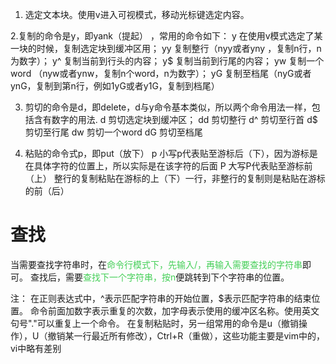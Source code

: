 1. 选定文本块。使用v进入可视模式，移动光标键选定内容。

2.复制的命令是y，即yank（提起） ，常用的命令如下：
    y      在使用v模式选定了某一块的时候，复制选定块到缓冲区用；
    yy    复制整行（nyy或者yny ，复制n行，n为数字）；
    y^   复制当前到行头的内容；
    y$    复制当前到行尾的内容；
    yw   复制一个word （nyw或者ynw，复制n个word，n为数字）；
    yG    复制至档尾（nyG或者ynG，复制到第n行，例如1yG或者y1G，复制到档尾） 
   
3. 剪切的命令是d，即delete，d与y命令基本类似，所以两个命令用法一样，包括含有数字的用法. 
    d      剪切选定块到缓冲区；
    dd    剪切整行
    d^    剪切至行首
    d$     剪切至行尾
    dw    剪切一个word
    dG     剪切至档尾 
   
4. 粘贴的命令式p，即put（放下）
    p      小写p代表贴至游标后（下），因为游标是在具体字符的位置上，所以实际是在该字符的后面
    P      大写P代表贴至游标前（上）
    整行的复制粘贴在游标的上（下）一行，非整行的复制则是粘贴在游标的前（后）

# 查找

当需要查找字符串时，在<font color=44cf57>命令行模式下，先输入/，再输入需要查找的字符串</font>即可。
查找后，需要<font color=44cf57>查找下一个字符串，按n</font>便跳转到下个字符串的位置。


注：
     在正则表达式中，^表示匹配字符串的开始位置，$表示匹配字符串的结束位置。
     命令前面加数字表示重复的次数，加字母表示使用的缓冲区名称。使用英文句号"."可以重复上一个命令。
     在复制粘贴时，另一组常用的命令是u（撤销操作），U（撤销某一行最近所有修改），Ctrl+R（重做），这些功能主要是vim中的，vi中略有差别
